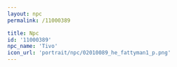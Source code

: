 ```yaml
---
layout: npc
permalink: /11000389

title: Npc
id: '11000389'
npc_name: 'Tivo'
icon_url: 'portrait/npc/02010089_he_fattyman1_p.png'
---
```

